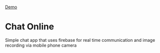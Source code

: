 [Demo](chat_online.gif)

# Chat Online

Simple chat app that uses firebase for real time communication and image recording via mobile phone camera
